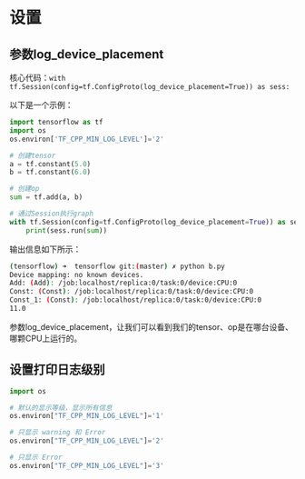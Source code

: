 # 设置

## 参数log_device_placement

核心代码：`with tf.Session(config=tf.ConfigProto(log_device_placement=True)) as sess:`

以下是一个示例：

```python
import tensorflow as tf
import os
os.environ['TF_CPP_MIN_LOG_LEVEL']='2'

# 创建tensor
a = tf.constant(5.0)    
b = tf.constant(6.0)

# 创建op
sum = tf.add(a, b) 

# 通过Session执行graph
with tf.Session(config=tf.ConfigProto(log_device_placement=True)) as sess:
    print(sess.run(sum))
```

输出信息如下所示：

```bash
(tensorflow) ➜  tensorflow git:(master) ✗ python b.py 
Device mapping: no known devices.
Add: (Add): /job:localhost/replica:0/task:0/device:CPU:0
Const: (Const): /job:localhost/replica:0/task:0/device:CPU:0
Const_1: (Const): /job:localhost/replica:0/task:0/device:CPU:0
11.0
```

参数log_device_placement，让我们可以看到我们的tensor、op是在哪台设备、哪颗CPU上运行的。

## 设置打印日志级别

```python
import os

# 默认的显示等级，显示所有信息
os.environ["TF_CPP_MIN_LOG_LEVEL"]='1'

# 只显示 warning 和 Error  
os.environ["TF_CPP_MIN_LOG_LEVEL"]='2'

# 只显示 Error
os.environ["TF_CPP_MIN_LOG_LEVEL"]='3'
```

